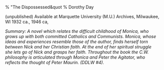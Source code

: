%  &quot;The Dispossessed&quot
% Dorothy Day

(unpublished) Available at Marquette University (M.U.) Archives,
Milwaukee, WI 1932 ca., 1946 ca,

*Summary: A novel which relates the difficult childhood of Monica, who
grows up with both committed Catholics and Communists. Monica, whose
ideas and experiences resemble those of the author, finds herself torn
between Nick and her Christian faith. At the end of her spiritual
struggle she lets go of Nick and grasps her faith. Throughout the book
the C.W. philosophy is articulated through Monica and Peter the
Agitator, who reflects the thought of Peter Maurin. (DDLW \#4).*


